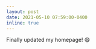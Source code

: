 ```yaml
---
layout: post
date: 2021-05-10 07:59:00-0400
inline: true
---
```


Finally updated my homepage!  :smile:
